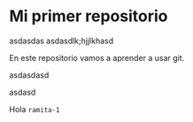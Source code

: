 # Mi primer repositorio

asdasdas
asdasdlk;hjjlkhasd

En este repositorio vamos a aprender a usar git.


asdasdasd

asdasd

Hola `ramita-1`
